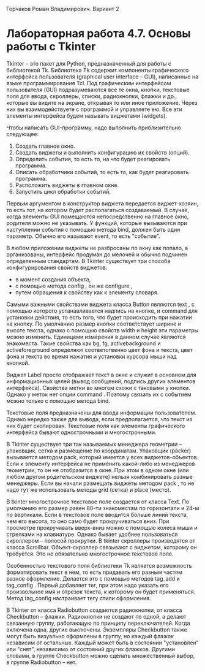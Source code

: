Горчаков Роман Владимирович. Вариант 2
# Лабораторная работа 4.7. Основы работы с Tkinter

Tkinter – это пакет для Python, предназначенный для работы с библиотекой Tk. Библиотека Tk содержит компоненты графического интерфейса пользователя (graphical user interface – GUI), написанные на языке программирования Tcl. Под графическим интерфейсом пользователя (GUI) подразумеваются все те окна, кнопки, текстовые поля для ввода, скроллеры, списки, радиокнопки, флажки и др., которые вы видите на экране, открывая то или иное приложение. Через них вы взаимодействуете с программой и управляете ею. Все эти элементы интерфейса будем называть виджетами (widgets).

Чтобы написать GUI-программу, надо выполнить приблизительно следующее:
1. Создать главное окно.
2. Создать виджеты и выполнить конфигурацию их свойств (опций).
3. Определить события, то есть то, на что будет реагировать программа.
4. Описать обработчики событий, то есть то, как будет реагировать программа.
5. Расположить виджеты в главном окне.
6. Запустить цикл обработки событий.

Первым аргументом в конструктор виджета передается виджет-хозяин, то есть тот, на котором будет располагаться создаваемый. В случае, когда элементы GUI помещаются непосредственно на главное окно, родителя можно не указывать. У функций, которые вызываются при наступлении события с помощью метода bind, должен быть один параметр. Обычно его называют event, то есть "событие".

В любом приложении виджеты не разбросаны по окну как попало, а организованы, интерфейс продуман до мелочей и обычно подчинен определенным стандартам. В Tkinter существует три способа конфигурирования свойств виджетов:
* в момент создания объекта,
* с помощью метода config , он же configure ,
* путем обращения к свойству как к элементу словаря.

Самыми важными свойствами виджета класса Button являются text , с помощью которого устанавливается надпись на кнопке, и command для установки действия, то есть того, что будет происходить при нажатии на кнопку. По умолчанию размер кнопки соответствует ширине и высоте текста, однако с помощью свойств width и height эти параметры можно изменить. Единицами измерения в данном случае являются знакоместа. Такие свойства как bg, fg, activebackground и activeforeground определяют соответственно цвет фона и текста, цвет фона и текста во время нажатия и установки курсора мыши над кнопкой.

Виджет Label просто отображает текст в окне и служит в основном для информационных целей (вывод сообщений, подпись других элементов интерфейса). Свойства метки во многом схожи с таковыми у кнопки. Однако у меток нет опции command . Поэтому связать их с событием можно только с помощью метода bind.

Текстовые поля предназначены для ввода информации пользователем. Однако нередко также для вывода, если предполагается, что текст из них будет скопирован. Текстовые поля как элементы графического интерфейса бывают однострочными и многострочными.

В Tkinter существует три так называемых менеджера геометрии – упаковщик, сетка и размещение по координатам. Упаковщик (packer) вызывается методом pack, который имеется у всех виджетов-объектов. Если к элементу интерфейса не применить какой-либо из менеджеров геометрии, то он не отобразится в окне. При этом в одном окне (или любом другом родительском виджете) нельзя комбинировать разные менеджеры. Если вы начали размещать виджеты методом pack , то не надо тут же использовать методы grid (сетка) и place (место).

В tkinter многострочное текстовое поле создается от класса Text. По умолчанию его размер равен 80-ти знакоместам по горизонтали и 24-м по вертикали. Если в текстовое поле вводится больше линий текста, чем его высота, то оно само будет прокручиваться вниз. При просмотре прокручивать вверх-вниз можно с помощью колеса мыши и стрелками на клавиатуре. Однако бывает удобнее пользоваться скроллером – полосой прокрутки. В tkinter скроллеры производятся от класса Scrollbar. Объект-скроллер связывают с виджетом, которому он требуется. Это не обязательно многострочное текстовое поле.

Особенностью текстового поля библиотеки Tk является возможность форматировать текст в нем, то есть придавать его разным частям разное оформление. Делается это с помощью методов tag_add и tag_config . Первый добавляет тег, при этом надо указать его произвольное имя и отрезок текста, к которому он будет применяться. Метод tag_config настраивает тегу стили оформления.

В Tkinter от класса Radiobutton создаются радиокнопки, от класса Checkbutton – флажки. Радиокнопки не создают по одной, а делают связанную группу, работающую по принципу переключателей. Когда включена одна, другие выключены. Экземпляры Checkbutton также могут быть визуально оформлены в группу, но каждый флажок независим от остальных. Каждый может быть в состоянии "установлен" или "снят", независимо от состояний других флажков. Другими словами, в группе Checkbutton можно сделать множественный выбор, в группе Radiobutton – нет.
